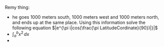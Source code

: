 Remy thing:
 - he goes 1000 meters south, 1000 meters west and 1000 meters north, and ends up at the same place. Using this information solve the following equation $|e^{\pi i|cos(\frac{\pi LatitudeCordinate}{90})|}|$  
 - $\int_{a}^{b} x^2 \,dx$
 - 
<!--stackedit_data:
eyJoaXN0b3J5IjpbMTEwOTI2NjcyOSwtMTI3MTEyOTY2MywtMT
kyODcwMzc3M119
-->